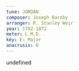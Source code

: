 ```yaml
---
tune: JORDAN
composer: Joseph Barnby
arranger: R. Stanley Weir
year: 1792-1872
meter: L.M.D.
key: E♭ Major
anacrusis: 0
---
```

undefined